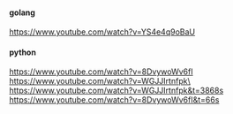 #### golang
https://www.youtube.com/watch?v=YS4e4q9oBaU

#### python
https://www.youtube.com/watch?v=8DvywoWv6fI \
https://www.youtube.com/watch?v=WGJJIrtnfpk\
https://www.youtube.com/watch?v=WGJJIrtnfpk&t=3868s \
https://www.youtube.com/watch?v=8DvywoWv6fI&t=66s
